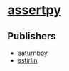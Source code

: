 # [assertpy](https://pypi.org/project/assertpy)



## Publishers
- [saturnboy](https://pypi.org/user/saturnboy)
- [sstirlin](https://pypi.org/user/sstirlin)

